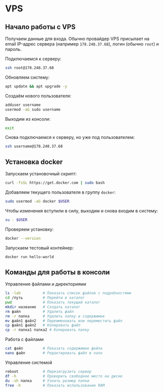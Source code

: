 # VPS

## Начало работы с VPS

Получаем данные для входа. Обычно провайдер VPS присылает на email IP-адрес сервера (например `178.248.37.68`), логин (обычно `root`) и пароль.

Подключаемся к серверу:

```sh
ssh root@178.248.37.68
```

Обновляем систему:

```sh
apt update && apt upgrade -y
```

Создаём нового пользователя:

```sh
adduser username
usermod -aG sudo username
```

Выходим из консоли:

```sh
exit
```

Снова подключаемся к серверу, но уже под пользователем:

```sh
ssh username@178.248.37.68
```

## Установка docker

Запускаем установочный скрипт:

```sh
curl -fsSL https://get.docker.com | sudo bash
```

Добавляем текущего пользователя в группу `docker`:

```sh
sudo usermod -aG docker $USER
```

Чтобы изменения вступили в силу, выходим и снова входим в систему:

```sh
su - $USER
```

Проверяем установку:

```sh
docker --version
```

Запускаем тестовый контейнер:

```sh
docker run hello-world
```

## Команды для работы в консоли

Управление файлами и директориями

```sh
ls -lah          # Показать список файлов с подробностями
cd /путь         # Перейти в каталог
pwd              # Показать текущий каталог
mkdir название   # Создать каталог
rm файл          # Удалить файл
rm -r папка      # Удалить папку и содержимое
mv файл1 файл2   # Переименовать или переместить файл
cp файл1 файл2   # Копировать файл
cp -r папка1 папка2 # Копировать папку
```

Работа с файлами

```sh
cat файл         # Показать содержимое файла
nano файл        # Редактировать файл в nano
```

Управление системой

```sh
reboot           # Перезагрузить сервер
df -h            # Проверить свободное место на диске
du -sh папка     # Узнать размер папки
free -h          # Показать использование RAM
```
